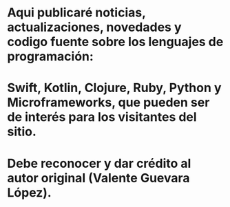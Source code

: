 # Aqui publicaré noticias, actualizaciones, novedades y codigo fuente sobre los lenguajes de programación: 
# Swift, Kotlin, Clojure, Ruby, Python y Microframeworks, que pueden ser de interés para los visitantes del sitio.

# Debe reconocer y dar crédito al autor original (Valente Guevara López).